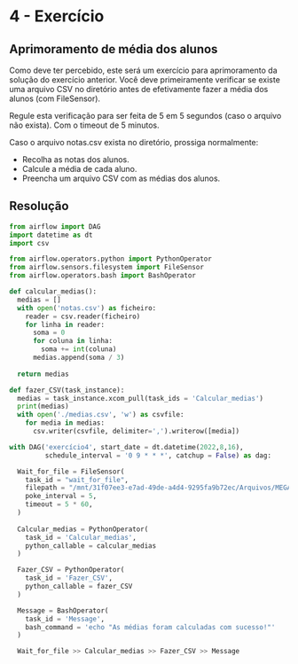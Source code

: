 # 4 - Exercício

## Aprimoramento de média dos alunos

Como deve ter percebido, este será um exercício para aprimoramento da solução do exercício anterior. Você deve primeiramente verificar se existe uma arquivo CSV no diretório antes de efetivamente fazer a média dos alunos (com FileSensor).

Regule esta verificação para ser feita de 5 em 5 segundos (caso o arquivo não exista). Com o timeout de 5 minutos.

Caso o arquivo notas.csv exista no diretório, prossiga normalmente:

- Recolha as notas dos alunos.
- Calcule a média de cada aluno.
- Preencha um arquivo CSV com as médias dos alunos.

## Resolução

```python
from airflow import DAG
import datetime as dt
import csv

from airflow.operators.python import PythonOperator
from airflow.sensors.filesystem import FileSensor
from airflow.operators.bash import BashOperator

def calcular_medias():
  medias = []
  with open('notas.csv') as ficheiro:
    reader = csv.reader(ficheiro)
    for linha in reader:
      soma = 0
      for coluna in linha:
        soma += int(coluna)
      medias.append(soma / 3)
  
  return medias

def fazer_CSV(task_instance):
  medias = task_instance.xcom_pull(task_ids = 'Calcular_medias')
  print(medias)
  with open('./medias.csv', 'w') as csvfile:
    for media in medias:
      csv.writer(csvfile, delimiter=',').writerow([media])

with DAG('exercício4', start_date = dt.datetime(2022,8,16),
         schedule_interval = '0 9 * * *', catchup = False) as dag:

  Wait_for_file = FileSensor(
    task_id = "wait_for_file",
    filepath = "/mnt/31f07ee3-e7ad-49de-a4d4-9295fa9b72ec/Arquivos/MEGA/Documents/Projetos pessoais/IC/airflow-test/notas.csv",
    poke_interval = 5,
    timeout = 5 * 60,
  )
  
  Calcular_medias = PythonOperator(
    task_id = 'Calcular_medias',
    python_callable = calcular_medias
  )

  Fazer_CSV = PythonOperator(
    task_id = 'Fazer_CSV',
    python_callable = fazer_CSV
  )

  Message = BashOperator(
    task_id = 'Message',
    bash_command = 'echo "As médias foram calculadas com sucesso!"'
  )

  Wait_for_file >> Calcular_medias >> Fazer_CSV >> Message
```